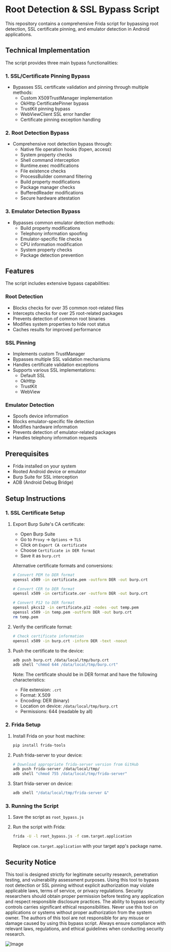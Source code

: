 # Root Detection & SSL Bypass Script

This repository contains a comprehensive Frida script for bypassing root detection, SSL certificate pinning, and emulator detection in Android applications.

## Technical Implementation

The script provides three main bypass functionalities:

### 1. SSL/Certificate Pinning Bypass
- Bypasses SSL certificate validation and pinning through multiple methods:
  - Custom X509TrustManager implementation
  - OkHttp CertificatePinner bypass
  - TrustKit pinning bypass
  - WebViewClient SSL error handler
  - Certificate pinning exception handling

### 2. Root Detection Bypass
- Comprehensive root detection bypass through:
  - Native file operation hooks (fopen, access)
  - System property checks
  - Shell command interception
  - Runtime.exec modifications
  - File existence checks
  - ProcessBuilder command filtering
  - Build property modifications
  - Package manager checks
  - BufferedReader modifications
  - Secure hardware attestation

### 3. Emulator Detection Bypass
- Bypasses common emulator detection methods:
  - Build property modifications
  - Telephony information spoofing
  - Emulator-specific file checks
  - CPU information modification
  - System property checks
  - Package detection prevention

## Features

The script includes extensive bypass capabilities:

### Root Detection
- Blocks checks for over 35 common root-related files
- Intercepts checks for over 25 root-related packages
- Prevents detection of common root binaries
- Modifies system properties to hide root status
- Caches results for improved performance

### SSL Pinning
- Implements custom TrustManager
- Bypasses multiple SSL validation mechanisms
- Handles certificate validation exceptions
- Supports various SSL implementations:
  - Default SSL
  - OkHttp
  - TrustKit
  - WebView

### Emulator Detection
- Spoofs device information
- Blocks emulator-specific file detection
- Modifies hardware information
- Prevents detection of emulator-related packages
- Handles telephony information requests

## Prerequisites

- Frida installed on your system
- Rooted Android device or emulator
- Burp Suite for SSL interception
- ADB (Android Debug Bridge)

## Setup Instructions

### 1. SSL Certificate Setup

1. Export Burp Suite's CA certificate:
   - Open Burp Suite
   - Go to `Proxy` -> `Options` -> `TLS`
   - Click on `Export CA certificate`
   - Choose `Certificate in DER format` 
   - Save it as `burp.crt`

   Alternative certificate formats and conversions:
   ```bash
   # Convert PEM to DER format
   openssl x509 -in certificate.pem -outform DER -out burp.crt

   # Convert CER to DER format
   openssl x509 -in certificate.cer -outform DER -out burp.crt

   # Convert P12 to DER format
   openssl pkcs12 -in certificate.p12 -nodes -out temp.pem
   openssl x509 -in temp.pem -outform DER -out burp.crt
   rm temp.pem
   ```

2. Verify the certificate format:
   ```bash
   # Check certificate information
   openssl x509 -in burp.crt -inform DER -text -noout
   ```

3. Push the certificate to the device:
   ```bash
   adb push burp.crt /data/local/tmp/burp.crt
   adb shell "chmod 644 /data/local/tmp/burp.crt"
   ```

   Note: The certificate should be in DER format and have the following characteristics:
   - File extension: `.crt`
   - Format: X.509
   - Encoding: DER (binary)
   - Location on device: `/data/local/tmp/burp.crt`
   - Permissions: 644 (readable by all)

### 2. Frida Setup

1. Install Frida on your host machine:
   ```bash
   pip install frida-tools
   ```

2. Push frida-server to your device:
   ```bash
   # Download appropriate frida-server version from GitHub
   adb push frida-server /data/local/tmp/
   adb shell "chmod 755 /data/local/tmp/frida-server"
   ```

3. Start frida-server on device:
   ```bash
   adb shell "/data/local/tmp/frida-server &"
   ```

### 3. Running the Script

1. Save the script as `root_bypass.js`

2. Run the script with Frida:
   ```bash
   frida -U -l root_bypass.js -f com.target.application
   ```
   Replace `com.target.application` with your target app's package name.

## Security Notice

This tool is designed strictly for legitimate security research, penetration testing, and vulnerability assessment purposes. Using this tool to bypass root detection or SSL pinning without explicit authorization may violate applicable laws, terms of service, or privacy regulations. Security researchers should obtain proper permission before testing any application and respect responsible disclosure practices. The ability to bypass security controls carries significant ethical responsibilities. Never use this tool on applications or systems without proper authorization from the system owner. The authors of this tool are not responsible for any misuse or damage caused by using this bypass script. Always ensure compliance with relevant laws, regulations, and ethical guidelines when conducting security research. 

![Image](https://github.com/user-attachments/assets/8b7a0743-edf0-4c14-b5ad-f103d78a157d)